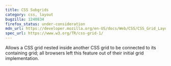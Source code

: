 ```yaml
---
title: CSS Subgrids
category: css, layout
bugzilla: 1240834
firefox_status: under-consideration
mdn_url: https://developer.mozilla.org/en-US/docs/Web/CSS/CSS_Grid_Layout
spec_url: https://www.w3.org/TR/css-grid-1/
---
```


Allows a CSS grid nested inside another CSS grid to be connected to its containing grid; all browsers left this feature out of their initial grid implementation.

